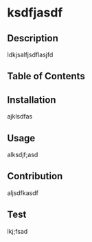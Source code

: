 # ksdfjasdf

  ## Description

  ldkjsalfjsdflasjfd

  ## Table of Contents

  
  ## Installation

  ajklsdfas
  

  
  ## Usage

  alksdjf;asd
  

  
  ## Contribution

  aljsdfkasdf
  

  
  ## Test

  lkj;fsad
  





